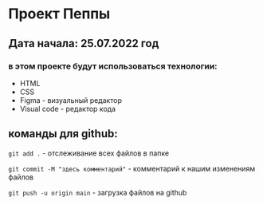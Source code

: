 # Проект Пеппы 
## Дата начала: 25.07.2022 год
### в этом проекте будут использоваться технологии: 
- HTML
- CSS
- Figma - визуальный редактор
- Visual code - редактор кода

## команды для github: 
`git add .` - отслеживание всех файлов в папке

`git commit -M "здесь комментарий"` - комментарий к нашим изменениям файлов

`git push -u origin main` - загрузка файлов на github
